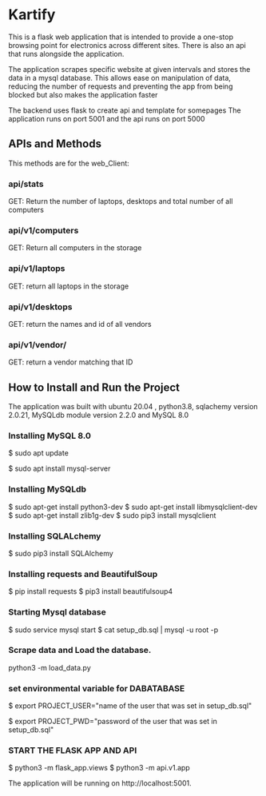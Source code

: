 # Kartify
This is a flask web application that is intended to provide a one-stop browsing point for electronics across different sites.
There is also an api that runs alongside the application.

The application scrapes specific website at given intervals and stores the data in a mysql database. 
This allows ease on manipulation of data, reducing the number of requests and preventing the app from being blocked but also makes the application faster

The backend uses flask to create api and template for somepages
 The application runs on port 5001 and the api runs on port 5000
## APIs and Methods
This methods are for the web_Client:
### api/stats
GET: Return the number of laptops, desktops and total number of all computers
### api/v1/computers
GET: Return all computers in the storage
### api/v1/laptops
GET: return all laptops in the storage
### api/v1/desktops
GET: return the names and id of all vendors
### api/v1/vendor/<vendor id>
GET: return a vendor matching that ID
## How to Install and Run the Project
The application was built with ubuntu 20.04 , python3.8, sqlachemy version 2.0.21,
MySQLdb module version 2.2.0 and MySQL 8.0


### Installing MySQL 8.0
$ sudo apt update

$ sudo apt install mysql-server

### Installing MySQLdb
$ sudo apt-get install python3-dev
$ sudo apt-get install libmysqlclient-dev
$ sudo apt-get install zlib1g-dev
$ sudo pip3 install mysqlclient

### Installing SQLALchemy
$ sudo pip3 install SQLAlchemy

### Installing requests and BeautifulSoup
$ pip install requests
$ pip3 install beautifulsoup4

### Starting Mysql database
$ sudo service mysql start
$ cat setup_db.sql | mysql -u root -p

### Scrape data and Load the database.
python3 -m load_data.py

### set environmental variable for DABATABASE
$ export PROJECT_USER="name of the user that was set in setup_db.sql"

$ export PROJECT_PWD="password of the user that was set in setup_db.sql"

### START THE FLASK APP AND API
$ python3 -m flask_app.views
$ python3 -m api.v1.app

The application will be running on http://localhost:5001.
